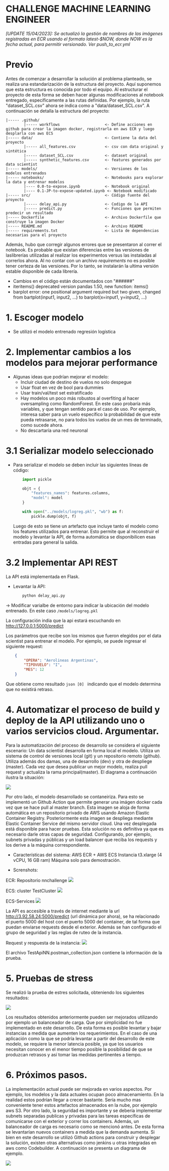 # CHALLENGE MACHINE LEARNING ENGINEER

*[UPDATE 15/04/2023]: Se actualizó la gestión de nombres de las imágenes registradas en ECR usando el formato latest-$NOW, donde NOW es la fecha actual, para permitir versionado. Ver push_to_ecr.yml*


# Previo
Antes de comenzar a desarrollar la solución al problema planteado, se realiza una estandarización de la estructura del proyecto. Aquí suponemos que esta estructura es conocida por todo el equipo. Al estructurar el proyecto de esta forma se deben hacer algunas modificaciones al notebook entregado, específicamente a las rutas definidas. Por ejemplo, la ruta "dataset_SCL.csv" ahora se indica como a "data/dataset_SCL.csv". A continuación se detalla la estructura del proyecto:

    |----- .github/
            |----- workflows                    <- Define acciones en github para crear la imagen docker, registrarla en aws ECR y luego desplarla con aws ECS
    |----- data/                                <- Contiene la data del proyecto 
            |----- all_features.csv             <- csv con data original y sintética
            |----- dataset_SCL.csv              <- dataset original
            |----- synthetic_features.csv       <- features generados por data scientist
    |----- models/                              <- Versiones de los modelos entrenados
    |----- notebooks/                           <- Notebooks para explorar la data y entrenar modelos
            |---- 0.0-to-expose.ipynb           <- Notebook original
            |---- 0.1-JP-to-expose-updated.ipynb <- Notebook modificado
    |----- src/                                 <- Código fuente del proyecto
            |----- delay_api.py                 <- Codigo de la API
            |----- predict.py                   <- Funciones que permiten predecir un resultado
    |----- Dockerfile                           <- Archivo Dockerfile que construye la imagen Docker
    |----- README.md                            <- Archivo README
    |----- requirements.txt                     <- Lista de dependencias necesarias para el proyecto

Además, hubo que corregir algunos errores que se presentaron al correr el notebook. Es probable que existan diferencias entre las versiones de laslibrerías utilizadas al realizar los experimentos versus las instaladas al correrlos ahora. Al no contar con un archivo _requirements_ no es posible tener certeza de las versiones. Por lo tanto, se instalarán la ultima versión estable disponible de cada librería.

- Cambios en el código están documentados con "######" 
- iteritems() deprecated version pandas 1.50, new function: items()
- barplot error: one positional argument required but two given, changed from bartplot(input1, input2, ...) to barplot(x=input1, y=input2, ...)

# 1. Escoger modelo 
- Se utilizó el modelo entrenado regresión logística
# 2. Implementar cambios a los modelos para mejorar performance
- Algunas ideas que podrían mejorar el modelo: 
    - Incluir ciudad de destino de vuelos no solo despegue
    - Usar float en vez de bool para dummies
    - Usar train/val/test set estratificado
    - Hay modelos un poco más robustos al overfiting al hacer oversampling como RandomForest. En este caso probaría más variables, y que tengan sentido para el caso de uso. Por ejemplo, interesa saber para un vuelo específico la probabilidad de que este pueda retrasarse, no para todos los vuelos de un mes de terminado, como sucede ahora. 
    - No descartaría una red neuronal
# 3.1 Serializar modelo seleccionado
- Para serializar el modelo se deben incluir las siguientes líneas de código: 
    ```python 
        import pickle

        objt = {
            "features_names": features.columns,
            "model": model
        }

        with open("../models/logreg.pkl", "wb") as f:
            pickle.dump(objt, f)
    ```
    Luego de esto se tiene un artefacto que incluye tanto el modelo como los features utilizados para entrenar. Esto permite que al reconstruir el modelo y levantar la API, de forma automática se disponibilicen esas entradas para general la salida.

# 3.2 Implementar API REST

La API está implementada en Flask. 

- Levantar la API:

    ``` sh 
        python delay_api.py 
    ```

-> Modificar varialbe de entorno para indicar la ubicación del modelo entrenado. En este caso `/models/logreg.pkl`

La configuración india que la api estará escuchando en http://127.0.0.1:5000/predict

Los parámetros que recibe son los mismos que fueron elegidos por el data scientist para entrenar el modelo. Por ejemplo, se puede ingresar el siguiente request:

```json
    {
        "OPERA": "Aerolineas Argentinas",
        "TIPOVUELO": "I",
        "MES": 12
    }
```

Que obtiene como resultado `json [0] ` indicando que el modelo determina que no existirá retraso. 

# 4. Automatizar el proceso de build y deploy de la API utilizando uno o varios servicios cloud. Argumentar.

Para la automatización del proceso de desarrollo se considera el siguiente escenario: Un data scientist desarrolla en forma local el modelo. Utiliza un sistema de control de versiones local (git) y un repositorio remoto (github). Utiliza además dos damas, una de desarrollo (dev) y otra de despliege (master). Cada vez que desea publicar un mejor modelo, realiza pull request y actualiza la rama principal(master). El diagrama a continuación ilustra la situación: 

![](./media/DiagramaInicial.png)


Por otro lado, el modelo desarrollado se contaneiriza. Para esto se implementó un Github Action que permite generar una imágen docker cada vez que se hace pull al master branch. Esta imagen se aloja de forma automática en un repositorio privado de AWS usando Amazon Elastic Container Registry. Posteriormente esta imagen se despliega mediante Elastic Container Service del mismo servidor cloud. Una vez desplegada está disponible para hacer pruebas. Esta solución no es definitiva ya que es necesario darle otras capas de seguridad. Configurando, por ejemplo, subnets privadas y públicas y un load balancer que reciba los requests y los derive a la máquina correspondiente. 

- Características del sistema: 
    AWS ECR + AWS ECS
    Instancia t3.xlarge (4 vCPU, 16 GB ram) Máquina solo para demostración.

- Screnshots:

ECR: Repositorio nnchallenge
![](./media/ECR.png)

ECS: cluster TestCluster
![](./media/ECS.png)

ECS-Services
![](./media/ECS-Services.png)

La API es accesible a través de internet mediante la url http://3.92.58.24:5000/predict (url dinámica por ahora), se ha relacionado el puerto 5000 del host con el puerto 5000 del container, de tal forma que puedan enviarse requests desde el exterior. Además se han configurado el grupo de seguridad y las reglas de ruteo de la instancia. 

Request y respuesta de la instancia:
![](./media/Postman.png)

El archivo TestApiNN.postman_collection.json contiene la información de la prueba.

# 5. Pruebas de stress

Se realizó la prueba de estres solicitada, obteniendo los siguientes resultados: 

![](./media/StressTest.png)

Los resultados obtenidos anteriormente pueden ser mejorados utilizando por ejemplo un balanceador de carga. Que por simplicidad no fue implementado en este desarrollo. De esta forma es posible levantar y bajar instancias a medida que aumenten los requerimientos. En el caso de una aplicación como la que se podría levantar a partir del desarrollo de este modelo, se requiere la menor latencia posible, ya que los usuarios necesitan conocer en el menor tiempo posible la posibilidad de que se produzcan retrasos y así tomar las medidas pertinentes a tiempo. 

# 6. Próximos pasos. 

La implementación actual puede ser mejorada en varios aspectos. Por ejemplo, los modelos y la data actuales ocupan poco almacenamiento. En la realidad estos podrían llegar a crecer bastante. Sería mucho mas conveniente tener estos artefactos almacenados en la nube, por ejemplo aws S3. Por otro lado, la seguridad es importante y se debería implementar subnets separadas publicas y privadas para las tareas específicas de comunicarse con el exterior y correr los containers. Además, un balanceador de carga es necesario como se mencionó antes. De esta forma se levantarían nuevos containers a medida que la demanda aumenta. Si bien en este desarrollo se utilizó Github actions para construir y desplegar la solución, existen otras alternativas como jenkins u otras integradas en aws como Codebuilder. A continuación se presenta un diagrama de ejemplo. 

![](./media/NextSteps.png)